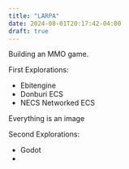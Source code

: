 ```yaml
---
title: "LARPA"
date: 2024-08-01T20:17:42-04:00
draft: true
---
```


Building an MMO game. 

First Explorations:

* Ebitengine
* Donburi ECS
* NECS Networked ECS

Everything is an image

Second Explorations:

* Godot
* 